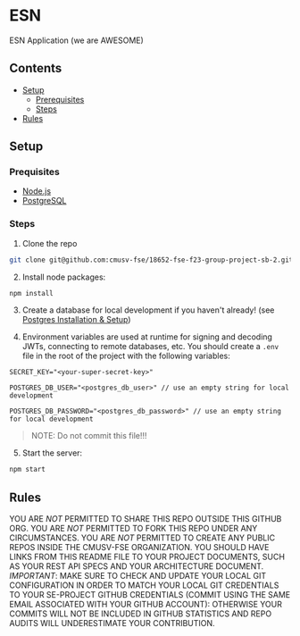# ESN

ESN Application (we are AWESOME)

## Contents

-   [Setup](#setup)
    -   [Prerequisites](#prequisites)
    -   [Steps](#steps)
-   [Rules](#rules)

## Setup

### Prequisites

-   [Node.js](https://nodejs.org/en/download)
-   [PostgreSQL](docs/CONTRIBUTING.md)

### Steps

1. Clone the repo

```bash
git clone git@github.com:cmusv-fse/18652-fse-f23-group-project-sb-2.git
```

2. Install node packages:

```bash
npm install
```

3. Create a database for local development if you haven't already! (see [Postgres Installation & Setup](docs/CONTRIBUTING.md))

4. Environment variables are used at runtime for signing and decoding JWTs, connecting to remote databases, etc.
   You should create a `.env` file in the root of the project with the following variables:

```
SECRET_KEY="<your-super-secret-key>"

POSTGRES_DB_USER="<postgres_db_user>" // use an empty string for local development

POSTGRES_DB_PASSWORD="<postgres_db_password>" // use an empty string for local development
```

> NOTE: Do not commit this file!!!

5. Start the server:

```bash
npm start
```

## Rules

YOU ARE _NOT_ PERMITTED TO SHARE THIS REPO OUTSIDE THIS GITHUB ORG. YOU ARE _NOT_ PERMITTED TO FORK THIS REPO UNDER ANY CIRCUMSTANCES. YOU ARE _NOT_ PERMITTED TO CREATE ANY PUBLIC REPOS INSIDE THE CMUSV-FSE ORGANIZATION. YOU SHOULD HAVE LINKS FROM THIS README FILE TO YOUR PROJECT DOCUMENTS, SUCH AS YOUR REST API SPECS AND YOUR ARCHITECTURE DOCUMENT. _IMPORTANT_: MAKE SURE TO CHECK AND UPDATE YOUR LOCAL GIT CONFIGURATION IN ORDER TO MATCH YOUR LOCAL GIT CREDENTIALS TO YOUR SE-PROJECT GITHUB CREDENTIALS (COMMIT USING THE SAME EMAIL ASSOCIATED WITH YOUR GITHUB ACCOUNT): OTHERWISE YOUR COMMITS WILL NOT BE INCLUDED IN GITHUB STATISTICS AND REPO AUDITS WILL UNDERESTIMATE YOUR CONTRIBUTION.
